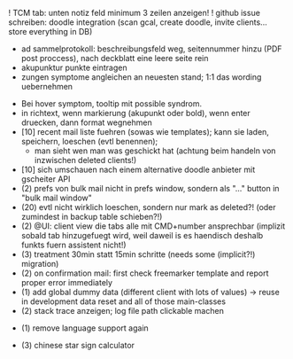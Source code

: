 ! TCM tab: unten notiz feld minimum 3 zeilen anzeigen!
! github issue schreiben: doodle integration (scan gcal, create doodle, invite clients... store everything in DB)
- ad sammelprotokoll: beschreibungsfeld weg, seitennummer hinzu (PDF post proccess), nach deckblatt eine leere seite rein
- akupunktur punkte eintragen
- zungen symptome angleichen an neuesten stand; 1:1 das wording uebernehmen

* Bei hover symptom, tooltip mit possible syndrom. 
* in richtext, wenn markierung (akupunkt oder bold), wenn enter druecken, dann format wegnehmen
* [10] recent mail liste fuehren (sowas wie templates); kann sie laden, speichern, loeschen (evtl benennen);
    - man sieht wen man was geschickt hat (achtung beim handeln von inzwischen deleted clients!)
* [10] sich umschauen nach einem alternative doodle anbieter mit gscheiter API
* (2) prefs von bulk mail nicht in prefs window, sondern als "..." button in "bulk mail window"
* (20) evtl nicht wirklich loeschen, sondern nur mark as deleted?! (oder zumindest in backup table schieben?!) 
* (2) @UI: client view die tabs alle mit CMD+number ansprechbar (implizit sobald tab hinzugefuegt wird, weil daweil is es haendisch deshalb funkts fuern assistent nicht!) 
* (3) treatment 30min statt 15min schritte (needs some (implicit?!) migration)
* (2) on confirmation mail: first check freemarker template and report proper error immediately
* (1) add global dummy data (different client with lots of values) -> reuse in development data reset and all of those main-classes
* (2) stack trace anzeigen; log file path clickable machen
- (1) remove language support again
* (3) chinese star sign calculator
